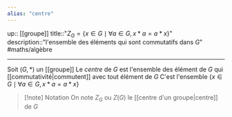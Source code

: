 ```yaml
---
alias: "centre"
---
```

up:: [[groupe]] 
title::"$Z_{G} = \{ x \in G \mid \forall a\in G, x*a=a*x \}$"
description::"l'ensemble des éléments qui sont commutatifs dans $G$"
#maths/algèbre 

---
Soit $(G, *)$ un [[groupe]]
Le _centre_ de $G$ est l'ensemble des élément de $G$ qui [[commutativité|commutent]] avec tout élément de $G$
C'est l'ensemble $\left\{ x \in G \mid \forall a \in G, x*a = a*x \right\}$

> [!note] Notation 
> On note $Z_{G}$ ou $Z(G)$ le [[centre d'un groupe|centre]] de $G$

